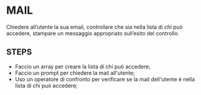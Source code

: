 MAIL
===
Chiedere all’utente la sua email,
controllare che sia nella lista di chi può accedere,
stampare un messaggio appropriato sull’esito del controllo.


## STEPS
- Faccio un array per creare la lista di chi può accedere;
- Faccio un prompt per chiedere la mail all'utente;
- Uso un operatore di confronto per verificare se la mail dell'utente è nella lista di chi può accedere;